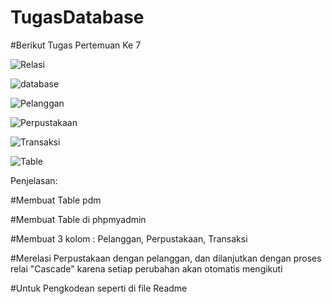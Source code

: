 # TugasDatabase 
#Berikut Tugas Pertemuan Ke 7
 
 ![Relasi](https://user-images.githubusercontent.com/46746119/120345020-f5de0b80-c2ae-11eb-8a3b-fdc8ddb5251a.png)
 
 ![database](https://user-images.githubusercontent.com/46746119/120345204-1e660580-c2af-11eb-950d-6657037bd9c0.png)
 
![Pelanggan](https://user-images.githubusercontent.com/46746119/120345259-2a51c780-c2af-11eb-876c-8ca72156f380.png)
 
![Perpustakaan](https://user-images.githubusercontent.com/46746119/120345307-32aa0280-c2af-11eb-84a7-62da9792bd76.png)
 
![Transaksi](https://user-images.githubusercontent.com/46746119/120345322-39d11080-c2af-11eb-9028-8fb7924787b4.png)
 
 ![Table](https://user-images.githubusercontent.com/46746119/120346156-f75c0380-c2af-11eb-806c-29c4d4ea4efd.png)
 
Penjelasan:
 
#Membuat Table pdm
 
#Membuat Table di phpmyadmin
 
#Membuat 3 kolom : Pelanggan, Perpustakaan, Transaksi 
 
#Merelasi Perpustakaan  dengan pelanggan, dan dilanjutkan dengan proses relai "Cascade" karena setiap perubahan akan otomatis mengikuti 
 
#Untuk Pengkodean seperti di file Readme
 
 
